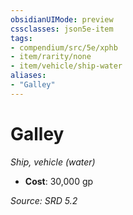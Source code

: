 ```yaml
---
obsidianUIMode: preview
cssclasses: json5e-item
tags:
- compendium/src/5e/xphb
- item/rarity/none
- item/vehicle/ship-water
aliases: 
- "Galley"
---
```

# Galley
*Ship, vehicle (water)*  

- **Cost**: 30,000 gp

*Source: SRD 5.2*